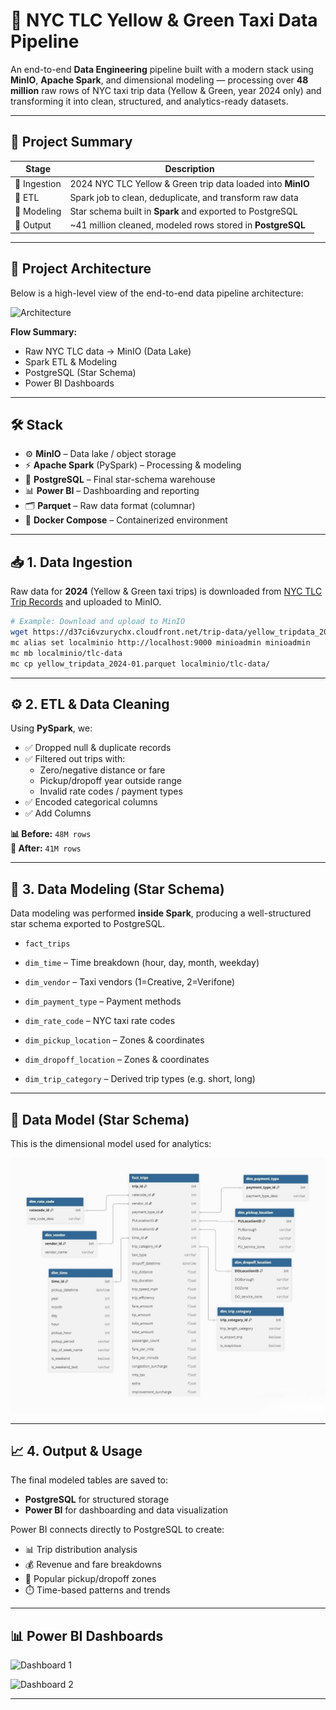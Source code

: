 # 🚕 NYC TLC Yellow & Green Taxi Data Pipeline

An end-to-end **Data Engineering** pipeline built with a modern stack using **MinIO**, **Apache Spark**, and dimensional modeling — processing over **48 million** raw rows of NYC taxi trip data (Yellow & Green, year 2024 only) and transforming it into clean, structured, and analytics-ready datasets.

---

## 📌 Project Summary

| Stage        | Description                                                 |
| ------------ | ----------------------------------------------------------- |
| 🔸 Ingestion | 2024 NYC TLC Yellow & Green trip data loaded into **MinIO** |
| 🔸 ETL       | Spark job to clean, deduplicate, and transform raw data     |
| 🔸 Modeling  | Star schema built in **Spark** and exported to PostgreSQL   |
| 🔸 Output    | \~41 million cleaned, modeled rows stored in **PostgreSQL** |

---

## 🧠 Project Architecture

Below is a high-level view of the end-to-end data pipeline architecture:

![Architecture](./images/tlc_pipeline_architecture.jpeg)

**Flow Summary:**

- Raw NYC TLC data → MinIO (Data Lake)
- Spark ETL & Modeling
- PostgreSQL (Star Schema)
- Power BI Dashboards

---

## 🛠️ Stack

- ⚙️ **MinIO** – Data lake / object storage
- ⚡ **Apache Spark** (PySpark) – Processing & modeling
- 🐘 **PostgreSQL** – Final star-schema warehouse
- 📊 **Power BI** – Dashboarding and reporting
- 🗂️ **Parquet** – Raw data format (columnar)
- 🐳 **Docker Compose** – Containerized environment

---

## 📥 1. Data Ingestion

Raw data for **2024** (Yellow & Green taxi trips) is downloaded from [NYC TLC Trip Records](https://www.nyc.gov/site/tlc/about/tlc-trip-record-data.page) and uploaded to MinIO.

```bash
# Example: Download and upload to MinIO
wget https://d37ci6vzurychx.cloudfront.net/trip-data/yellow_tripdata_2024-01.parquet
mc alias set localminio http://localhost:9000 minioadmin minioadmin
mc mb localminio/tlc-data
mc cp yellow_tripdata_2024-01.parquet localminio/tlc-data/
```

---

## ⚙️ 2. ETL & Data Cleaning

Using **PySpark**, we:

- ✅ Dropped null & duplicate records
- ✅ Filtered out trips with:
  - Zero/negative distance or fare
  - Pickup/dropoff year outside range
  - Invalid rate codes / payment types
- ✅ Encoded categorical columns
- ✅ Add Columns 

**📊 Before:** `48M rows`\
**🧼 After:** `41M rows`

---

## 🧱 3. Data Modeling (Star Schema)

Data modeling was performed **inside Spark**, producing a well-structured star schema exported to PostgreSQL.


- `fact_trips` 
  
- `dim_time` – Time breakdown (hour, day, month, weekday)
- `dim_vendor` – Taxi vendors (1=Creative, 2=Verifone)
- `dim_payment_type` – Payment methods
- `dim_rate_code` – NYC taxi rate codes
- `dim_pickup_location` – Zones & coordinates
- `dim_dropoff_location` – Zones & coordinates
- `dim_trip_category` – Derived trip types (e.g. short, long)

---

## 🧱 Data Model (Star Schema)

This is the dimensional model used for analytics:

![Data Model](./images/tlc_star_schema.jpeg)

---

## 📈 4. Output & Usage

The final modeled tables are saved to:

- **PostgreSQL** for structured storage
- **Power BI** for dashboarding and data visualization

Power BI connects directly to PostgreSQL to create:

- 📊 Trip distribution analysis
- 💰 Revenue and fare breakdowns
- 📍 Popular pickup/dropoff zones
- ⏱️ Time-based patterns and trends

---


## 📊 Power BI Dashboards


![Dashboard 1](./images/NCY_Taxi_Dashboard_pages-to-jpg-0001.jpg)

![Dashboard 2](./images/NCY_Taxi_Dashboard_pages-to-jpg-0002.jpg)

---
